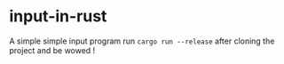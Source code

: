 # input-in-rust
A simple simple input program
run `cargo run --release` after cloning the project and be wowed !
